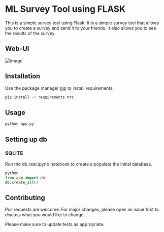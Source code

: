 # ML Survey Tool using FLASK

This is a simple survey tool using Flask. It is a simple survey tool that allows you to create a survey and send it to your friends. It also allows you to see the results of the survey.

## Web-UI

![image](https://user-images.githubusercontent.com/6783945/223665567-80abd214-caa8-4200-94cc-799a0fab1d2c.png)

## Installation

Use the package manager [pip](https://pip.pypa.io/en/stable/) to install requirements.

```bash
pip install -r requirements.txt
```

## Usage

```python
python app.py
```

## Setting up db

### SQLITE

Run the db_test.ipynb notebook to create a populate the initial database.

```python
python
from app import db
db.create_all()
```

## Contributing

Pull requests are welcome. For major changes, please open an issue first to discuss what you would like to change.

Please make sure to update tests as appropriate.
